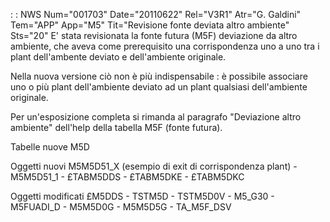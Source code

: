  :  : NWS Num="001703" Date="20110622" Rel="V3R1" Atr="G. Galdini" Tem="APP" App="M5" Tit="Revisione fonte deviata altro ambiente" Sts="20"
E' stata revisionata la fonte futura (M5F) deviazione da altro ambiente, che aveva come prerequisito
una corrispondenza uno a uno tra i plant dell'ambente deviato e dell'ambiente originale.

Nella nuova versione ciò non è più indispensabile :  è possibile associare uno o più plant dell'ambiente deviato ad un plant qualsiasi dell'ambiente originale.

Per un'esposizione completa si rimanda al paragrafo "Deviazione altro ambiente" dell'help della tabella M5F (fonte futura).

Tabelle nuove
M5D

Oggetti nuovi
M5M5D51_X (esempio di exit di corrispondenza plant) - M5M5D51_1 - £TABM5DDS - £TABM5DKE - £TABM5DKC

Oggetti modificati
£M5DDS - TSTM5D - TSTM5D0V - M5_G30 - M5FUADI_D - M5M5D0G - M5M5D5G - TA_M5F_DSV 